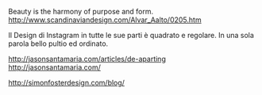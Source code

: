 Beauty is the harmony of purpose and form.
http://www.scandinaviandesign.com/Alvar_Aalto/0205.htm

Il Design di Instagram in tutte le sue parti è quadrato e regolare.
In una sola parola bello pultio ed ordinato.

http://jasonsantamaria.com/articles/de-aparting
http://jasonsantamaria.com/

http://simonfosterdesign.com/blog/
